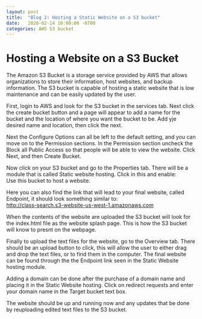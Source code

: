 ```yaml
---
layout: post
title:  "Blog 2: Hosting a Static Website on a S3 bucket"
date:   2020-02-14 10:00:00 -0700
categories: AWS S3 bucket
---
```


# Hosting a Website on a S3 Bucket

The Amazon S3 Bucket is a storage service provided by AWS that allows organizations to store their information, host websites, and backup information. The S3 bucket is capable of hosting a static website that is low maintenance and can be easily updated by the user. 

First, login to AWS and look for the S3 bucket in the services tab. Next click the create bucket button and a page will appear to add a name for the bucket and the location of where you want the bucket to be. Add yje desired name and location, then click the next.

Next the Configure Options can all be left to the default setting, and you can move on to the Permission sections. In the Permission section uncheck the Block all Public Access so that people will be able to view the website. Click Next, and then Create Bucket. 

Now click on your S3 bucket and go to the Properties tab. There will be a module that is called Static website hosting. Click in this and enable:
 <br> Use this bucket to host a website.  

Here you can also find the link that will lead to your final website, called Endpoint, it should look something similar to: 
<br> http://class-search.s3-website-us-west-1.amazonaws.com

When the contents of the website are uploaded the S3 bucket will look for the index.html file as the website splash page. This is how the S3 bucket will know to presnt on the webpage.

Finally to upload the text files for the website, go to the Overview tab. There should be an upload button to click, this will allow the user to either drag and drop the text files, or to find them in the computer. The final website can be found through the the Endpoint link seen in the Static Website hosting module. 


Adding a domain can be done after the purchase of a domain name and placing it in the Static Website hosting. Click on redirect requests and enter your domain name in the Target bucket text box. 

The website should be up and running now and any updates that be done by reuploading edited text files to the S3 bucket. 


